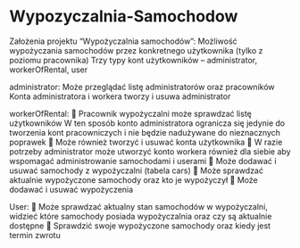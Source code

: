 # Wypozyczalnia-Samochodow

Założenia projektu “Wypożyczalnia samochodów”:
Możliwość wypożyczania samochodów przez konkretnego użytkownika (tylko z poziomu pracownika)
Trzy typy kont użytkowników – administrator, workerOfRental, user

administrator:
Może przeglądać listę administratorów oraz pracowników
Konta administratora i workera tworzy i usuwa administrator

workerOfRental:
	Pracownik wypożyczalni może sprawdzać listę użytkowników
W ten sposób konto administratora ogranicza się jedynie do tworzenia kont pracowniczych i nie będzie nadużywane do nieznacznych poprawek
	Może również tworzyć i usuwać konta użytkownika
	W razie potrzeby administrator może utworzyć konto workera również dla siebie aby wspomagać administrowanie samochodami i userami
	Może dodawać i usuwać samochody z wypożyczalni (tabela cars)
	Może sprawdzać aktualnie wypożyczone samochody oraz kto je wypożyczył
	Może dodawać i usuwać wypożyczenia

User:
	Może sprawdzać aktualny stan samochodów w wypożyczalni, widzieć które samochody posiada wypożyczalnia oraz czy są aktualnie dostępne
	Sprawdzić swoje wypożyczone samochody oraz kiedy jest termin zwrotu
